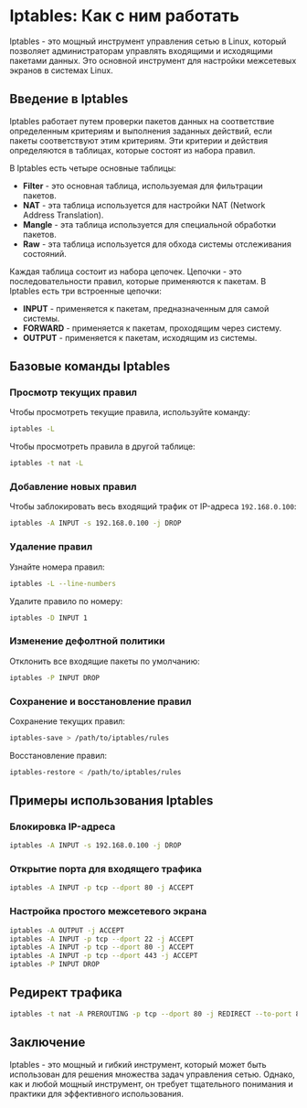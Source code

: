 # Iptables: Как с ним работать

Iptables - это мощный инструмент управления сетью в Linux, который позволяет администраторам управлять входящими и исходящими пакетами данных. Это основной инструмент для настройки межсетевых экранов в системах Linux.

## Введение в Iptables

Iptables работает путем проверки пакетов данных на соответствие определенным критериям и выполнения заданных действий, если пакеты соответствуют этим критериям. Эти критерии и действия определяются в таблицах, которые состоят из набора правил.

В Iptables есть четыре основные таблицы:

- **Filter** - это основная таблица, используемая для фильтрации пакетов.
- **NAT** - эта таблица используется для настройки NAT (Network Address Translation).
- **Mangle** - эта таблица используется для специальной обработки пакетов.
- **Raw** - эта таблица используется для обхода системы отслеживания состояний.

Каждая таблица состоит из набора цепочек. Цепочки - это последовательности правил, которые применяются к пакетам. В Iptables есть три встроенные цепочки:

- **INPUT** - применяется к пакетам, предназначенным для самой системы.
- **FORWARD** - применяется к пакетам, проходящим через систему.
- **OUTPUT** - применяется к пакетам, исходящим из системы.

## Базовые команды Iptables

### Просмотр текущих правил

Чтобы просмотреть текущие правила, используйте команду:

```bash
iptables -L
```

Чтобы просмотреть правила в другой таблице:

```bash
iptables -t nat -L
```

### Добавление новых правил

Чтобы заблокировать весь входящий трафик от IP-адреса `192.168.0.100`:

```bash
iptables -A INPUT -s 192.168.0.100 -j DROP
```

### Удаление правил

Узнайте номера правил:

```bash
iptables -L --line-numbers
```

Удалите правило по номеру:

```bash
iptables -D INPUT 1
```

### Изменение дефолтной политики

Отклонить все входящие пакеты по умолчанию:

```bash
iptables -P INPUT DROP
```

### Сохранение и восстановление правил

Сохранение текущих правил:

```bash
iptables-save > /path/to/iptables/rules
```

Восстановление правил:

```bash
iptables-restore < /path/to/iptables/rules
```

## Примеры использования Iptables

### Блокировка IP-адреса

```bash
iptables -A INPUT -s 192.168.0.100 -j DROP
```

### Открытие порта для входящего трафика

```bash
iptables -A INPUT -p tcp --dport 80 -j ACCEPT
```

### Настройка простого межсетевого экрана

```bash
iptables -A OUTPUT -j ACCEPT
iptables -A INPUT -p tcp --dport 22 -j ACCEPT
iptables -A INPUT -p tcp --dport 80 -j ACCEPT
iptables -A INPUT -p tcp --dport 443 -j ACCEPT
iptables -P INPUT DROP
```

## Редирект трафика

```bash
iptables -t nat -A PREROUTING -p tcp --dport 80 -j REDIRECT --to-port 8080
```

## Заключение

Iptables - это мощный и гибкий инструмент, который может быть использован для решения множества задач управления сетью. Однако, как и любой мощный инструмент, он требует тщательного понимания и практики для эффективного использования.

